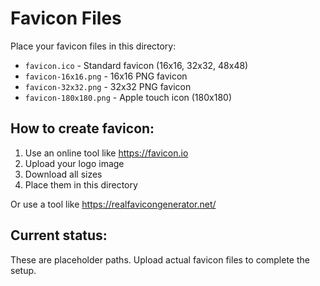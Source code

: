 # Favicon Files

Place your favicon files in this directory:

- `favicon.ico` - Standard favicon (16x16, 32x32, 48x48)
- `favicon-16x16.png` - 16x16 PNG favicon
- `favicon-32x32.png` - 32x32 PNG favicon
- `favicon-180x180.png` - Apple touch icon (180x180)

## How to create favicon:

1. Use an online tool like https://favicon.io
2. Upload your logo image
3. Download all sizes
4. Place them in this directory

Or use a tool like https://realfavicongenerator.net/

## Current status:
These are placeholder paths. Upload actual favicon files to complete the setup.


